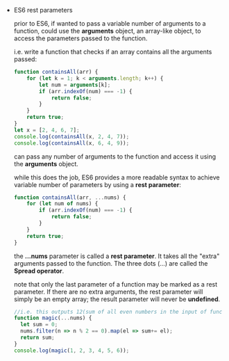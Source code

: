 -   ES6 rest parameters
    
    prior to ES6, if wanted to pass a variable number of arguments to a function, could use the **arguments** object, an array-like object, to access the parameters passed to the function.
    
    i.e. write a function that checks if an array contains all the arguments passed:
    
    ```jsx
    function containsAll(arr) {
    	for (let k = 1; k < arguments.length; k++) {
    		let num = arguments[k];
    		if (arr.indexOf(num) === -1) {
    			return false;
    		}
    	}
    	return true;
    }
    let x = [2, 4, 6, 7];
    console.log(containsAll(x, 2, 4, 7));
    console.log(containsAll(x, 6, 4, 9));
    ```
    
    can pass any number of arguments to the function and access it using the **arguments** object.
    
    while this does the job, ES6 provides a more readable syntax to achieve variable number of parameters by using a **rest parameter**:
    
    ```jsx
    function containsAll(arr, ...nums) {
    	for (let num of nums) {
    		if (arr.indexOf(num) === -1) {
    			return false;
    		}
    	}
    	return true;
    }
    ```
    
    the **...nums** parameter is called a **rest parameter**. It takes all the "extra" arguments passed to the function. The three dots (...) are called the **Spread operator**.
    
    note that only the last parameter of a function may be marked as a rest parameter. If there are no extra arguments, the rest parameter will simply be an empty array; the result parameter will never be **undefined**.
    
    ```jsx
    //i.e. this outputs 12(sum of all even numbers in the input of function magic()
    function magic(...nums) {
      let sum = 0;
      nums.filter(n => n % 2 == 0).map(el => sum+= el);
      return sum;
    }
    console.log(magic(1, 2, 3, 4, 5, 6));
    ```
